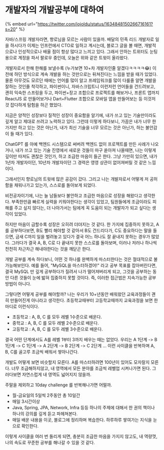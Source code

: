 # 개발자의 개발공부에 대하여

{% embed url="https://twitter.com/jojoldu/status/1634848150266716161?s=20" %}

자바/스프링 개발자라면, 향로님을 모르는 사람이 있을까. 배달의 민족 리드 개발자로 일을 하시다가 이제는 인프런에서 CTO로 일하고 계시는데, 블로그 글을 볼 때면, 개발적으로나 인성적으로나 배울 점이 항상 많다고 느끼고 있다. 그래서 안하는 트위터도 눈팅용으로 계정을 파서 팔로우 중인데, 오늘은 위와 같은 트윗이 올라왔다.&#x20;

개발자로서 한해 한해를 보낼수록 (누가보면 10+차 개발자인줄 알겠다ㅋㅋㅋㅋ😂) 이전에 하던 방식으로 계속 개발을 하는 것만으로는 뒤쳐진다는 느낌을 받을 때가 있었다. 물론 아무것도 모르던 때에는 언어를 많이 알고 프레임워크를 많이 다룰줄 알면 개발을 잘하는 것인줄 착각하고, 파이썬이니, 자바스크립트니 이런저런 언어들을 건드려보고, 괜히 익숙한 스프링을 두고, 파이썬+장고 조합으로 프로젝트를 해보거나, 프론트 앱까지 ReactJS 로 만들어보거나 Dart+Flutter 조합으로 모바일 앱을 만들어보는 등 이것저것 잡다하게 탐험을 하곤 했었다.&#x20;

지금은 양적인 성장보다 질적인 성장이 중요함을 알기에, 내가 쓰고 있는 기술만이라도 깊게 알고 제대로 쓰려고 노력하고 있다. 그런데 이렇게 하다보니, 가끔은 내가 너무 한가지만 하고 있는 것은 아닌가, 내가 최신 기술을 너무 모르는 것은 아닌가, 하는 불안감이 들 때가 있다.&#x20;

ChatGPT 를 아예 백엔드 시스템으로 써버려 백엔드 없이 프로젝트를 만든 사례가 나오거나, 내가 쓰고 있는 기술 진영에서 새로운 것들이 마구 쏟아져 나올때면, 나는 이렇게 깊이만 따져도 괜찮은 것인가, 하고 조급한 마음이 들곤 한다. 그냥 가만히 있으면, 내가 1년차 개발자이던, 10년차 개발자이던 그 경력은 영영 상관이 없어져버릴 것 같은 느낌이다.&#x20;

그래서인지 향로님의 트윗에 많은 공감이 갔다. 그리고 나는 개발자로서 어떻게 저 공허함을 채워나가고 있는가, 스스로를 돌아보게 되었다.&#x20;



비전공자이기에, 나는 늘 남들보다 불안하고 조급한 마음으로 성장을 해왔다고 생각한다. 부족한만큼 빠르게 실력을 키워야한다는 생각이 있었고, 팀원들에게 조금이라도 피해를 주고 싶지 않다는, 더 나아가서는 팀에게 꼭 도움이 되는 개발자가 되고 싶다는 생각이 있었다.&#x20;

하지만 마음이 급할수록 성장은 오히려 더뎌지는 것 같다. 한 가지에 집중하지 못하고, A를 공부하다보면, B도 빨리 해야할 것 같아서 B도 건드리다가, C도 중요하다는 말을 들으면, 금새 C까지 일을 벌려놓고 있다가 결국 어느 하나도 잘 끝내지 못하는 경우가 많았다. 그러다가 결국 A, B, C로 다 끝내지 못한 스스로를 돌아보며, 이러나 저러나 하나씩 천천히 차근차근 해내야한다는 것을 깨닫곤 한다.&#x20;



개발 공부를 계속 하다보니, 어떤 것 하나를 완벽하게 마스터한다는 것은 절대적으로 불가능해보인다. 예를 들어, "MySQL을 마스터하겠어!" 라고 공부 목표를 잡아버린다면, 결국 MySQL 만 깊게 공부하다가 질려서 나가 떨어져버리게 되고, 그것을 공부하는 동안 다른 것들이 눈에 밟혀 집중하지 못할 것이다. 즉, 이러한 접근법은 지속가능한 공부방법이 아니다.&#x20;

그렇다면 어떻게 공부를 해야할까? 나는 우리가 10+년동안 배워왔던 교육과정들이 괜히 만들어진게 아니라고 생각한다. 초등학교때부터 고등학교때까지 교육과정을 보면 한마디로 이런식이다.&#x20;

* 초등학교 : A, B, C 를 모두 레벨 1수준으로 배운다.&#x20;
* 중학교 : A, B, C 를 모두 레벨 2수준으로 배운다.&#x20;
* 고등학교 : A, B, C 를 모두 레벨 3수준으로 배운다.&#x20;

결국 어떤 단계에서도 A를 레벨 1부터 3까지 배우는 때는 없었다. 우리는 A 1단계 -> B 1단계 -> C 1단계 -> A 2단계 -> B 2단계 -> C 2단계 ... 이런 사이클을 반복하며 A, B, C를 골고루 조금씩 배워서 쌓아나간다.&#x20;

개발도 어떻게 보면 비슷할지 모른다. A를 마스터하려면 100년이 있어도 모자랄지 모른다. 너무 조급해하지않고, 내 영역에서 모든 분야를 조금씩 레벨업 시켜나가면 된다. 그러다보면 자연스럽게 내 영역도 넓어지지 않을까.&#x20;



주말을 제외하고 10day challenge 를 반복해나가면 어떨까.&#x20;

* 월-금요일의 5일씩 2주동안 총 10일간
* 매일 3시간이상&#x20;
* Java, Spring, JPA, Network, Infra 등등 하나의 주제에 대해서 한 권의 책이나 하나의 강의를 깊게 듣고 파헤쳐본다.&#x20;
* 매일 배운 내용을 이곳, 블로그에 정리하며 복습한다. 하루하루 쌓여가는 지식을 눈으로 확인한다.&#x20;

이렇게 사이클을 여러 번 돌리게 되면, 충분히 조급한 마음을 가지지 않고도, 내 역량껏, 나의 속도로 꾸준한 공부를 해나갈 수 있을 것 같다.&#x20;
